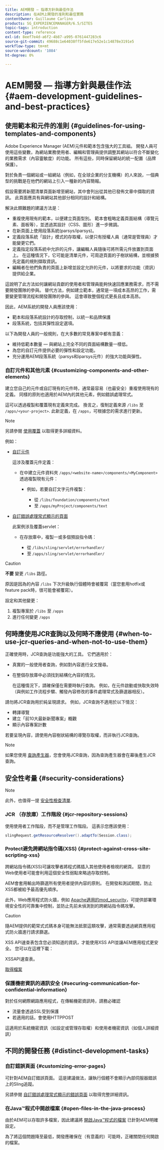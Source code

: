 ```yaml
---
title: AEM開發 — 指導方針與最佳作法
description: 在AEM上開發的准則和最佳實務
contentOwner: Guillaume Carlino
products: SG_EXPERIENCEMANAGER/6.5/SITES
topic-tags: introduction
content-type: reference
exl-id: 8eef7e4d-a6f2-4b87-a995-0761447283c6
source-git-commit: 49688c1e64038ff5fde617e52e1c14878e3191e5
workflow-type: tm+mt
source-wordcount: '1084'
ht-degree: 0%

---
```


# AEM開發 — 指導方針與最佳作法{#aem-development-guidelines-and-best-practices}

## 使用範本和元件的准則 {#guidelines-for-using-templates-and-components}

Adobe Experience Manager (AEM)元件和範本包含強大的工具組。 開發人員可使用這些變數，為網站業務使用者、編輯和管理員提供調整其網站以符合不斷變化的業務需求（內容靈敏度）的功能。 所有這些，同時保留網站的統一配置（品牌保護）。

對於負責一個網站或一組網站（例如，在全球企業的分支機構）的人來說，一個典型的挑戰是在他們的網站上引入一種新的內容簡報。

假設需要將新聞清單頁面新增至網站，其中會列出從其他已發佈文章中擷取的資訊。 此頁面應具有與網站其他部分相同的設計和結構。

解決此類難題的建議方法是：

* 重複使用現有的範本，以便建立頁面型別。 範本會粗略定義頁面結構（導覽元素、面板等），並透過其設計（CSS、圖形）進一步微調。
* 在新頁面上使用段落系統(parsys/iparsys)。
* 定義段落系統「設計」模式的存取權，以便只有授權人員（通常是管理員）才能變更它們。
* 定義指定段落系統中允許的元件，讓編輯人員隨後可將所需元件放置到頁面上。 在這種情況下，它可能是清單元件，可周遊頁面的子樹狀結構，並根據預先定義的規則擷取資訊。
* 編輯者在他們負責的頁面上新增並設定允許的元件，以將要求的功能（資訊）提供給企業。

這說明了此方法如何讓網站貢獻的使用者和管理員能夠快速回應業務需求，而不需要開發團隊的參與。 替代方法，例如建立範本，通常是一項成本高昂的工作，需要變更管理流程和開發團隊的參與。 這會導致整個程式更長且成本高昂。

因此，AEM系統的開發人員應該使用：

* 範本和段落系統設計的存取控制，以統一和品牌保護
* 段落系統，包括其彈性設定選項。

以下為開發人員的一般規則，在大多數的常見專案中都有意義：

* 維持低範本數量 — 與網站上完全不同的頁面結構數量一樣低。
* 為您的自訂元件提供必要的彈性和設定功能。
* 充分運用AEM段落系統（parsys和iparsys元件）的強大功能與彈性。

### 自訂元件和其他元素 {#customizing-components-and-other-elements}

建立您自己的元件或自訂現有的元件時，通常最容易（也最安全）重複使用現有的定義。 同樣的原則也適用於AEM內的其他元素，例如錯誤處理常式。

這可以透過複製和覆蓋現有定義來完成。 換言之，復制定義來源 `/libs` 至 `/apps/<your-project>`. 此新定義，在 `/apps`，可根據您的需求進行更新。

>[!NOTE]
>
>另請參閱 [使用覆蓋](/help/sites-developing/overlays.md) 以取得更多詳細資料。

例如：

* [自訂元件](/help/sites-developing/components.md)

  這涉及覆蓋元件定義：

   * 在中建立元件資料夾 `/apps/<website-name>/components/<MyComponent>` 透過複製現有元件：

      * 例如，若要自訂文字元件複製：

         * 從 `/libs/foundation/components/text`
         * 至 `/apps/myProject/components/text`

* [自訂錯誤處理常式顯示的頁面](/help/sites-developing/customizing-errorhandler-pages.md#how-to-customize-pages-shown-by-the-error-handler)

  此案例涉及覆蓋servlet：

   * 在存放庫中，複製一或多個預設指令碼：

      * 從 `/libs/sling/servlet/errorhandler/`
      * 至 `/apps/sling/servlet/errorhandler/`

>[!CAUTION]
>
>**不要** 變更 `/libs` 路徑。
>
>原因是因為的內容 `/libs` 下次升級執行個體時會被覆寫（當您套用hotfix或feature pack時，很可能會被覆寫）。
>
>設定和其他變更：
>
>1. 複製專案於 `/libs` 至 `/apps`
>1. 進行任何變更 `/apps`

## 何時應使用JCR查詢以及何時不應使用 {#when-to-use-jcr-queries-and-when-not-to-use-them}

正確使用時，JCR查詢是功能強大的工具。 它們適用於：

* 真實的一般使用者查詢，例如對內容進行全文搜尋。
* 在整個存放庫中必須找到結構化內容的情況。

  在這種情況下，請確保僅在需要時執行查詢。 例如，在元件啟動或快取失效時（與例如工作流程步驟、觸發內容修改的事件處理常式及篩選器相反）。

請勿將JCR查詢用於純呈現請求。 例如，JCR查詢不適用於以下情況：

* 轉譯導覽
* 建立「前10大最新新聞專案」概觀
* 顯示內容專案計數

若要呈現內容，請使用內容樹狀結構的導覽存取權，而非執行JCR查詢。

>[!NOTE]
>
>如果您使用 [查詢產生器](/help/sites-developing/querybuilder-api.md)，您會使用JCR查詢，因為查詢產生器會在幕後產生JCR查詢。
>

## 安全性考量 {#security-considerations}

>[!NOTE]
>
>此外，也值得一提 [安全性檢查清單](/help/sites-administering/security-checklist.md).

### JCR （存放庫）工作階段 {#jcr-repository-sessions}

使用使用者工作階段，而不是管理工作階段。 這表示您應該使用：

```java
slingRequest.getResourceResolver().adaptTo(Session.class);
```

### Protect避免跨網站指令碼(XSS) {#protect-against-cross-site-scripting-xss}

跨網站指令碼(XSS)可讓攻擊者將程式碼插入其他使用者檢視的網頁。 惡意的Web使用者可能會利用這個安全性弱點來略過存取控制。

AEM會套用輸出時篩選所有使用者提供內容的原則。 在開發和測試期間，防止XSS都被給予最高優先順序。

此外，Web應用程式防火牆，例如 [Apache適用的mod_security](https://modsecurity.org)，可提供部署環境安全性的可靠集中控制，並防止先前未偵測到的跨網站指令碼攻擊。

>[!CAUTION]
>
>隨AEM提供的範常式式碼本身可能無法抵禦這類攻擊，通常需要透過網頁應用程式防火牆進行請求篩選。

XSS API速查表包含您必須知道的資訊，才能使用XSS API並讓AEM應用程式更安全。 您可以在這裡下載：

XSSAPI速查表。

[取得檔案](assets/xss_cheat_sheet_2016.pdf)

### 保護機密資訊的通訊安全 {#securing-communication-for-confidential-information}

對於任何網際網路應用程式，在傳輸機密資訊時，請務必確認

* 流量會透過SSL受到保護
* 若適用的話，會使用HTTPPOST

這適用於系統機密資訊（如設定或管理存取權）和使用者機密資訊（如個人詳細資訊）

## 不同的開發任務 {#distinct-development-tasks}

### 自訂錯誤頁面 {#customizing-error-pages}

可針對AEM自訂錯誤頁面。 這是建議做法，讓執行個體不會顯示內部伺服器錯誤上的Sling追蹤。

另請參閱 [自訂錯誤處理常式顯示的錯誤頁面](/help/sites-developing/customizing-errorhandler-pages.md) 以取得完整詳細資訊。

### 在Java™程式中開啟檔案 {#open-files-in-the-java-process}

由於AEM可以存取許多檔案，因此建議將 [開啟Java™程式的檔案](/help/sites-deploying/configuring.md#open-files-in-the-java-process) 已針對AEM明確設定。

為了將這個問題降至最低，開發應確保在（有意義的）可能時，正確關閉任何開啟的檔案。
